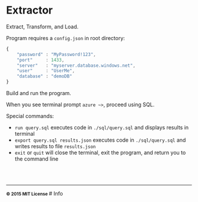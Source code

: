 # Extractor

Extract, Transform, and Load.

Program requires a `config.json` in root directory:

```javascript
{
	"password" : "MyPassword!123",
	"port"     : 1433,
	"server"   : "myserver.database.windows.net",
	"user"     : "UserMe",
	"database" : "demoDB"
}

```

Build and run the program.

When you see terminal prompt `azure ~>`, proceed using SQL.

Special commands:

+ `run query.sql` executes code in `./sql/query.sql` and displays results in terminal
+ `export query.sql results.json` executes code in `./sql/query.sql` and writes results to file `results.json`
+ `exit` or `quit` will close the terminal, exit the program, and return you to the command line

<br>
<br>

<hr>
<small>
<strong>&copy; 2015 MIT License</strong>
</small># Info
